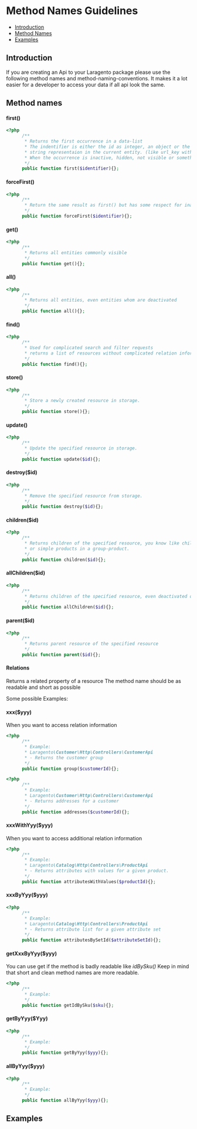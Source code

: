 # Method Names Guidelines

- [Introduction](#introduction)
- [Method Names](#method-names)
- [Examples](#examples)

<a name="introduction"></a>
## Introduction
If you are creating an Api to your Laragento package please use the following method names 
and method-naming-conventions. It makes it a lot easier for a developer to access your data
if all api look the same.

<a name="method-names"></a>
## Method names
#### first()

```php
<?php 
      /**
       * Returns the first occurrence in a data-list
       * The indentifier is either the id as integer, an object or the the most common and unique 
       * string representaion in the current entity. (like url_key with the product-entity)  
       * When the occurrence is inactive, hidden, not visible or something similar null will be returned  
       */
      public function first($identifier){};
```

#### forceFirst()

```php
<?php 
      /**
       * Return the same result as first() but has some respect for inactive entities
       */
      public function forceFirst($identifier){};
```


#### get()

```php
<?php 
      /**
       * Returns all entities commonly visible 
       */
      public function get(){};
```

#### all()

```php
<?php 
      /**
       * Returns all entities, even entities whom are deactivated
       */
      public function all(){};
```

#### find()

```php
<?php 
      /**
       * Used for complicated search and filter requests
       * returns a list of resources without complicated relation information
       */
      public function find(){};
```

#### store()
```php
<?php 
      /**
       * Store a newly created resource in storage.
       */
      public function store(){};
```

#### update()
```php
<?php 
      /**
       * Update the specified resource in storage.
       */
      public function update($id){};
```

#### destroy($id)
```php
<?php 
      /**
       * Remove the specified resource from storage.
       */
      public function destroy($id){};
```


#### children($id)
```php
<?php 
      /**
       * Returns children of the specified resource, you know like child-categories
       * or simple products in a group-product. 
       */
      public function children($id){};
```

#### allChildren($id)
```php
<?php 
      /**
       * Returns children of the specified resource, even deactivated ones
       */
      public function allChildren($id){};
```

#### parent($id)
```php
<?php 
      /**
       * Returns parent resource of the specified resource
       */
      public function parent($id){};
```

#### Relations
Returns a related property of a resource
The method name should be as readable and short as possible

Some possible Examples: 

#### xxx($yyy)
When you want to access relation information
```php
<?php 
      /**
       * Example: 
       * Laragento\Customer\Http\Controllers\CustomerApi
       * - Returns the customer group 
       */
      public function group($customerId){};
```

```php
<?php 
      /**
       * Example: 
       * Laragento\Customer\Http\Controllers\CustomerApi
       * - Returns addresses for a customer
       */
      public function addresses($customerId){};
```

#### xxxWithYyy($yyy)
When you want to access additional relation information

```php
<?php 
      /**
       * Example:
       * Laragento\Catalog\Http\Controllers\ProductApi
       * - Returns attributes with values for a given product.
       */
      public function attributesWithValues($productId){};
```

#### xxxByYyy($yyy)
```php
<?php 
      /**
       * Example: 
       * Laragento\Catalog\Http\Controllers\ProductApi
       * - Returns attribute list for a given attribute set
       */
      public function attributesBySetId($attributeSetId){};
```

#### getXxxByYyy($yyy)
You can use get if the method is badly readable like *idBySku()*
Keep in mind that short and clean method names are more readable.
```php
<?php 
      /**
       * Example:
       */
      public function getIdBySku($sku){};
```

#### getByYyy($Yyy)
```php
<?php 
      /**
       * Example:
       */
      public function getByYyy($yyy){};
```

#### allByYyy($yyy)
```php
<?php 
      /**
       * Example:
       */
      public function allByYyy($yyy){};
```

<a name="examples"></a>
## Examples
